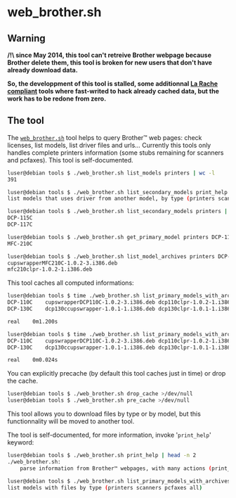 web_brother.sh
==============

Warning
-------

**/!\ since May 2014, this tool can't retreive Brother webpage because Brother delete them, this tool is broken for new users that don't have already download data.**

**So, the developpment of this tool is stalled, some additionnal [La Rache compliant](http://byatoo.com/la-rache/) tools where fast-writed to hack already cached data, but the work has to be redone from zero.**

The tool
--------

The [`web_brother.sh`](../tools/web_brother.sh) tool helps to query Brother™ web pages: check licenses, list models, list driver files and urls…
Currently this tools only handles complete printers information (some stubs remaining for scanners and pcfaxes).
This tool is self-documented.


```sh
luser@debian tools $ ./web_brother.sh list_models printers | wc -l
391
```

```sh
luser@debian tools $ ./web_brother.sh list_secondary_models print_help
list models that uses driver from another model, by type (printers scanners pcfaxes)
```

```sh
luser@debian tools $ ./web_brother.sh list_secondary_models printers | head -n 2
DCP-115C
DCP-117C
```

```sh
luser@debian tools $ ./web_brother.sh get_primary_model printers DCP-115C
MFC-210C
```

```sh
luser@debian tools $ ./web_brother.sh list_model_archives printers DCP-115C
cupswrapperMFC210C-1.0.2-3.i386.deb
mfc210clpr-1.0.2-1.i386.deb
```

This tool caches all computed informations:

```sh
luser@debian tools $ time ./web_brother.sh list_primary_models_with_archives printers | head -n 2
DCP-110C	cupswrapperDCP110C-1.0.2-3.i386.deb	dcp110clpr-1.0.2-1.i386.deb
DCP-130C	dcp130ccupswrapper-1.0.1-1.i386.deb	dcp130clpr-1.0.1-1.i386.deb

real	0m1.200s

luser@debian tools $ time ./web_brother.sh list_primary_models_with_archives printers | head -n 2
DCP-110C	cupswrapperDCP110C-1.0.2-3.i386.deb	dcp110clpr-1.0.2-1.i386.deb
DCP-130C	dcp130ccupswrapper-1.0.1-1.i386.deb	dcp130clpr-1.0.1-1.i386.deb

real	0m0.024s
```

You can explicitly precache (by default this tool caches just in time) or drop the cache.

```sh
luser@debian tools $ ./web_brother.sh drop_cache >/dev/null
luser@debian tools $ ./web_brother.sh pre_cache >/dev/null
```

This tool allows you to download files by type or by model, but this functionnality will be moved to another tool.

The tool is self-documented, for more information, invoke '``print_help``' keyword:

```sh
luser@debian tools $ ./web_brother.sh print_help | head -n 2
./web_brother.sh:
	parse information from Brother™ webpages, with many actions (print_help pre_cache list_cache drop_cache get_page_url print_page list_archives_with_licenses list_licenses is_license get_license_url print_license list_licenses_urls list_archives get_file_license get_file_url list_archives_urls is_file list_primary_models list_secondary_models_with_primary list_secondary_models list_models is_primary_model is_secondary_model is_model get_primary_model list_primary_models_with_archives list_model_archives list_model_archives_urls download_file download_model_archives download_archives)

luser@debian tools $ ./web_brother.sh list_primary_models_with_archives print_help
list models with files by type (printers scanners pcfaxes all)
```
